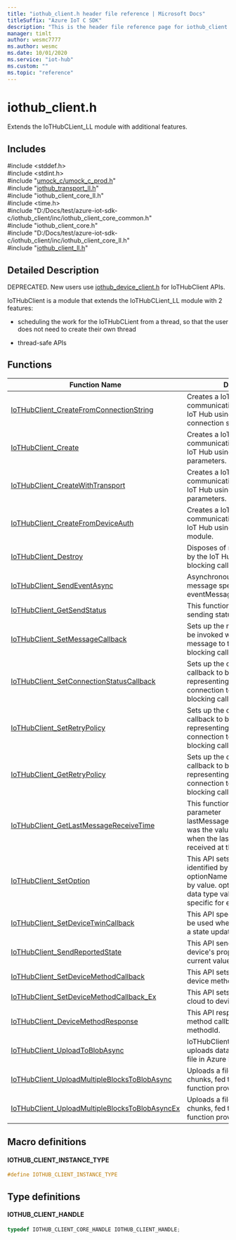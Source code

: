 ```yaml
---                             
title: "iothub_client.h header file reference | Microsoft Docs" 
titleSuffix: "Azure IoT C SDK"            
description: "This is the header file reference page for iothub_client.h in the Azure IoT C SDK. This SDK is used with Azure IoT Hub and Azure IoT Hub Device Provisioning Service"            
manager: timlt                 
author: wesmc7777              
ms.author: wesmc               
ms.date: 10/01/2020                    
ms.service: "iot-hub"             
ms.custom: ""                
ms.topic: "reference"        
---                            
```


# iothub_client.h 

Extends the IoTHubCLient_LL module with additional features.

## Includes

\#include <stddef.h>  
\#include <stdint.h>  
\#include "[umock_c/umock_c_prod.h](umock-c-prod-h.md)"  
\#include "[iothub_transport_ll.h](iothub-transport-ll-h.md)"  
\#include "iothub_client_core_ll.h"  
\#include <time.h>  
\#include "D:/Docs/test/azure-iot-sdk-c/iothub_client/inc/iothub_client_core_common.h"  
\#include "iothub_client_core.h"  
\#include "D:/Docs/test/azure-iot-sdk-c/iothub_client/inc/iothub_client_core_ll.h"  
\#include "[iothub_client_ll.h](iothub-client-ll-h.md)"  

## Detailed Description

DEPRECATED. New users use [iothub_device_client.h](iothub-device-client-h.md) for IoTHubClient APIs.

IoTHubClient is a module that extends the IoTHubCLient_LL module with 2 features:

* scheduling the work for the IoTHubCLient from a thread, so that the user does not need to create their own thread

* thread-safe APIs

## Functions

Function Name                  | Description                                
--------------------------------|---------------------------------------------
[IoTHubClient_CreateFromConnectionString](./iothub-client-h/iothubclient-createfromconnectionstring.md)            | Creates a IoT Hub client for communication with an existing IoT Hub using the specified connection string parameter.
[IoTHubClient_Create](./iothub-client-h/iothubclient-create.md)            | Creates a IoT Hub client for communication with an existing IoT Hub using the specified parameters.
[IoTHubClient_CreateWithTransport](./iothub-client-h/iothubclient-createwithtransport.md)            | Creates a IoT Hub client for communication with an existing IoT Hub using the specified parameters.
[IoTHubClient_CreateFromDeviceAuth](./iothub-client-h/iothubclient-createfromdeviceauth.md)            | Creates a IoT Hub client for communication with an existing IoT Hub using the device auth module.
[IoTHubClient_Destroy](./iothub-client-h/iothubclient-destroy.md)            | Disposes of resources allocated by the IoT Hub client. This is a blocking call.
[IoTHubClient_SendEventAsync](./iothub-client-h/iothubclient-sendeventasync.md)            | Asynchronous call to send the message specified by eventMessageHandle.
[IoTHubClient_GetSendStatus](./iothub-client-h/iothubclient-getsendstatus.md)            | This function returns the current sending status for IoTHubClient.
[IoTHubClient_SetMessageCallback](./iothub-client-h/iothubclient-setmessagecallback.md)            | Sets up the message callback to be invoked when IoT Hub issues a message to the device. This is a blocking call.
[IoTHubClient_SetConnectionStatusCallback](./iothub-client-h/iothubclient-setconnectionstatuscallback.md)            | Sets up the connection status callback to be invoked representing the status of the connection to IOT Hub. This is a blocking call.
[IoTHubClient_SetRetryPolicy](./iothub-client-h/iothubclient-setretrypolicy.md)            | Sets up the connection status callback to be invoked representing the status of the connection to IOT Hub. This is a blocking call.
[IoTHubClient_GetRetryPolicy](./iothub-client-h/iothubclient-getretrypolicy.md)            | Sets up the connection status callback to be invoked representing the status of the connection to IOT Hub. This is a blocking call.
[IoTHubClient_GetLastMessageReceiveTime](./iothub-client-h/iothubclient-getlastmessagereceivetime.md)            | This function returns in the out parameter lastMessageReceiveTime what was the value of the time function when the last message was received at the client.
[IoTHubClient_SetOption](./iothub-client-h/iothubclient-setoption.md)            | This API sets a runtime option identified by parameter optionName to a value pointed to by value. optionName and the data type value is pointing to are specific for every option.
[IoTHubClient_SetDeviceTwinCallback](./iothub-client-h/iothubclient-setdevicetwincallback.md)            | This API specifies a call back to be used when the device receives a state update.
[IoTHubClient_SendReportedState](./iothub-client-h/iothubclient-sendreportedstate.md)            | This API sends a report of the device's properties and their current values.
[IoTHubClient_SetDeviceMethodCallback](./iothub-client-h/iothubclient-setdevicemethodcallback.md)            | This API sets callback for cloud to device method call.
[IoTHubClient_SetDeviceMethodCallback_Ex](./iothub-client-h/iothubclient-setdevicemethodcallback-ex.md)            | This API sets callback for async cloud to device method call.
[IoTHubClient_DeviceMethodResponse](./iothub-client-h/iothubclient-devicemethodresponse.md)            | This API responses to a asnyc method callback identified the methodId.
[IoTHubClient_UploadToBlobAsync](./iothub-client-h/iothubclient-uploadtoblobasync.md)            | IoTHubClient_UploadToBlobAsync uploads data from memory to a file in Azure Blob Storage.
[IoTHubClient_UploadMultipleBlocksToBlobAsync](./iothub-client-h/iothubclient-uploadmultipleblockstoblobasync.md)            | Uploads a file to a Blob storage in chunks, fed through the callback function provided by the user.
[IoTHubClient_UploadMultipleBlocksToBlobAsyncEx](./iothub-client-h/iothubclient-uploadmultipleblockstoblobasyncex.md)            | Uploads a file to a Blob storage in chunks, fed through the callback function provided by the user.

## Macro definitions

#### IOTHUB_CLIENT_INSTANCE_TYPE

```C
#define IOTHUB_CLIENT_INSTANCE_TYPE
```

## Type definitions

#### IOTHUB_CLIENT_HANDLE

```C
typedef IOTHUB_CLIENT_CORE_HANDLE IOTHUB_CLIENT_HANDLE;
```

